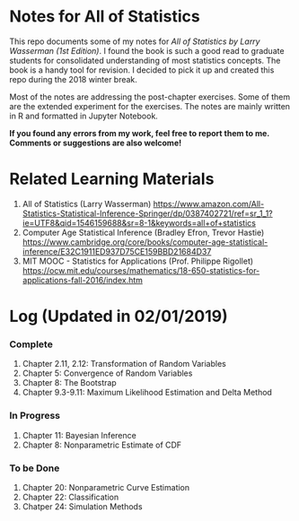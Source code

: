 # Notes for All of Statistics
This repo documents some of my notes for *All of Statistics by Larry Wasserman (1st Edition)*. I found the book is such a good read to graduate students for consolidated understanding of most statistics concepts. The book is a handy tool for revision. I decided to pick it up and created this repo during the 2018 winter break. 

Most of the notes are addressing the post-chapter exercises. Some of them are the extended experiment for the exercises. The notes are mainly written in R and formatted in Jupyter Notebook.

**If you found any errors from my work, feel free to report them to me. Comments or suggestions are also welcome!**

# Related Learning Materials
1. All of Statistics (Larry Wasserman) https://www.amazon.com/All-Statistics-Statistical-Inference-Springer/dp/0387402721/ref=sr_1_1?ie=UTF8&qid=1546159688&sr=8-1&keywords=all+of+statistics
2. Computer Age Statistical Inference (Bradley Efron, Trevor Hastie) https://www.cambridge.org/core/books/computer-age-statistical-inference/E32C1911ED937D75CE159BBD21684D37
3. MIT MOOC - Statistics for Applications (Prof. Philippe Rigollet) https://ocw.mit.edu/courses/mathematics/18-650-statistics-for-applications-fall-2016/index.htm

# Log (Updated in 02/01/2019)
### Complete
1. Chapter 2.11, 2.12: Transformation of Random Variables
2. Chapter 5: Convergence of Random Variables
3. Chapter 8: The Bootstrap
4. Chapter 9.3-9.11: Maximum Likelihood Estimation and Delta Method

### In Progress
1. Chapter 11: Bayesian Inference
2. Chapter 8: Nonparametric Estimate of CDF

### To be Done
1. Chapter 20: Nonparametric Curve Estimation
2. Chapter 22: Classification
3. Chatper 24: Simulation Methods


